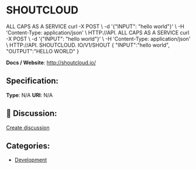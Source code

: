 # SHOUTCLOUD


ALL CAPS AS A SERVICE curl -X POST \ -d '{"INPUT": "hello world"}' \ -H 'Content-Type: application/json' \ HTTP://API. ALL CAPS AS A SERVICE curl -X POST \ -d '{"INPUT": "hello world"}' \ -H 'Content-Type: application/json' \ HTTP://API. SHOUTCLOUD. IO/V1/SHOUT { "INPUT":"hello world", "OUTPUT":"HELLO WORLD" }

**Docs / Website**: http://shoutcloud.io/

## Specification:
**Type**:  N/A 
**URI**:  N/A 

## 💬 Discussion:
[Create discussion](link)

## Categories:
- [Development](https://github.com/apis-list/apis-list#development)





